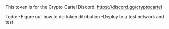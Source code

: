 This token is for the Crypto Cartel Discord. 
https://discord.gg/cryptocartel

Todo:
-Figure out how to do token ditribution
-Deploy to a test network and test